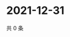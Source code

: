 # 2021-12-31

共 0 条

<!-- BEGIN WEIBO -->
<!-- 最后更新时间 Fri Dec 31 2021 00:18:12 GMT+0800 (China Standard Time) -->

<!-- END WEIBO -->
